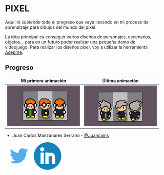 # PIXEL

Aquí iré subiendo todo el progreso que vaya llevando en mi proceso de aprendizaje para dibujos del mundo del pixel.

La idea principal es conseguir varios diseños de personajes, escenarios, objetos... para en un futuro poder realizar una pequeña demo de videojuego. Para realizar los diseños pixel, voy a utilizar la herramienta [Aseprite](https://www.aseprite.org).

## Progreso

Mi primera animación           |  Última animación
:-------------------------:|:-------------------------:
![](https://github.com/Juancams/RandomThings/blob/main/pixel/gifs/FirstAnimation.gif)  |  ![](https://github.com/Juancams/RandomThings/blob/main/pixel/gifs/SecondAnimation.gif)

* Juan Carlos Manzanares Serrano - [@Juancams](https://github.com/Juancams)

[![Watch the video](https://github.com/Juancams/RandomThings/blob/main/media/rrss/twitter.png)](https://twitter.com/Juancams98)
[![Watch the video](https://github.com/Juancams/RandomThings/blob/main/media/rrss/linkdn.png)](https://www.linkedin.com/in/juancams/)
